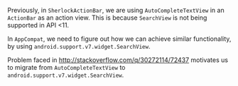 Previously, in `SherlockActionBar`, we are using `AutoCompleteTextView` in an `ActionBar` as an action view. This is because `SearchView` is not being supported in API <11.

In `AppCompat`, we need to figure out how we can achieve similar functionality, by using `android.support.v7.widget.SearchView`.

Problem faced in http://stackoverflow.com/q/30272114/72437 motivates us to migrate from `AutoCompleteTextView` to `android.support.v7.widget.SearchView`.
